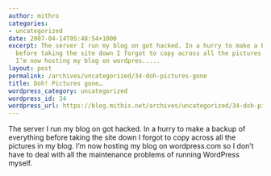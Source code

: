```yaml
---
author: mithro
categories:
- uncategorized
date: 2007-04-14T05:48:54+1000
excerpt: The server I run my blog on got hacked. In a hurry to make a backup of everything
  before taking the site down I forgot to copy across all the pictures in my blog.
  I’m now hosting my blog on wordpres.....
layout: post
permalink: /archives/uncategorized/34-doh-pictures-gone
title: Doh! Pictures gone…
wordpress_category: uncategorized
wordpress_id: 34
wordpress_url: https://blog.mithis.net/archives/uncategorized/34-doh-pictures-gone
---
```

The server I run my blog on got hacked. In a hurry to make a backup of everything before taking the site down I forgot to copy across all the pictures in my blog. I’m now hosting my blog on wordpress.com so I don’t have to deal with all the maintenance problems of running WordPress myself.
